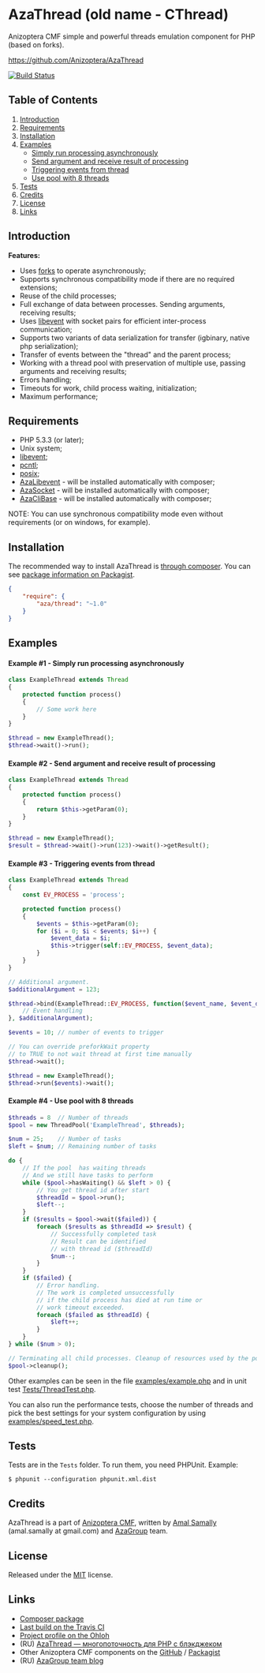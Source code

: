 AzaThread (old name - CThread)
==============================

Anizoptera CMF simple and powerful threads emulation component for PHP (based on forks).

https://github.com/Anizoptera/AzaThread

[![Build Status][TravisImage]][Travis]


Table of Contents
-----------------

1. [Introduction](#introduction)
2. [Requirements](#requirements)
3. [Installation](#installation)
4. [Examples](#examples)
   * [Simply run processing asynchronously](#example-1---simply-run-processing-asynchronously)
   * [Send argument and receive result of processing](#example-2---send-argument-and-receive-result-of-processing)
   * [Triggering events from thread](#example-3---triggering-events-from-thread)
   * [Use pool with 8 threads](#example-4---use-pool-with-8-threads)
5. [Tests](#tests)
6. [Credits](#credits)
7. [License](#license)
8. [Links](#links)


Introduction
------------

**Features:**

* Uses [forks](http://php.net/pcntl-fork) to operate asynchronously;
* Supports synchronous compatibility mode if there are no required extensions;
* Reuse of the child processes;
* Full exchange of data between processes. Sending arguments, receiving results;
* Uses [libevent][] with socket pairs for efficient inter-process communication;
* Supports two variants of data serialization for transfer (igbinary, native php serialization);
* Transfer of events between the "thread" and the parent process;
* Working with a thread pool with preservation of multiple use, passing arguments and receiving results;
* Errors handling;
* Timeouts for work, child process waiting, initialization;
* Maximum performance;


Requirements
------------

* PHP 5.3.3 (or later);
* Unix system;
* [libevent][];
* [pcntl](http://php.net/pcntl);
* [posix](http://php.net/posix);
* [AzaLibevent](https://github.com/Anizoptera/AzaLibEvent) - will be installed automatically with composer;
* [AzaSocket](https://github.com/Anizoptera/AzaSocket) - will be installed automatically with composer;
* [AzaCliBase](https://github.com/Anizoptera/AzaCliBase) - will be installed automatically with composer;

NOTE: You can use synchronous compatibility mode even without requirements (or on windows, for example).


Installation
------------

The recommended way to install AzaThread is [through composer](http://getcomposer.org).
You can see [package information on Packagist][ComposerPackage].

```JSON
{
	"require": {
		"aza/thread": "~1.0"
	}
}
```


Examples
--------

#### Example #1 - Simply run processing asynchronously

```php
class ExampleThread extends Thread
{
	protected function process()
	{
		// Some work here
	}
}

$thread = new ExampleThread();
$thread->wait()->run();
```

#### Example #2 - Send argument and receive result of processing

```php
class ExampleThread extends Thread
{
	protected function process()
	{
		return $this->getParam(0);
	}
}

$thread = new ExampleThread();
$result = $thread->wait()->run(123)->wait()->getResult();
```

#### Example #3 - Triggering events from thread

```php
class ExampleThread extends Thread
{
	const EV_PROCESS = 'process';

	protected function process()
	{
		$events = $this->getParam(0);
		for ($i = 0; $i < $events; $i++) {
			$event_data = $i;
			$this->trigger(self::EV_PROCESS, $event_data);
		}
	}
}

// Additional argument.
$additionalArgument = 123;

$thread->bind(ExampleThread::EV_PROCESS, function($event_name, $event_data, $additional_arg)  {
	// Event handling
}, $additionalArgument);

$events = 10; // number of events to trigger

// You can override preforkWait property
// to TRUE to not wait thread at first time manually
$thread->wait();

$thread = new ExampleThread();
$thread->run($events)->wait();
```

#### Example #4 - Use pool with 8 threads

```php
$threads = 8  // Number of threads
$pool = new ThreadPool('ExampleThread', $threads);

$num = 25;    // Number of tasks
$left = $num; // Remaining number of tasks

do {
	// If the pool  has waiting threads
	// And we still have tasks to perform
	while ($pool->hasWaiting() && $left > 0) {
		// You get thread id after start
		$threadId = $pool->run();
		$left--;
	}
	if ($results = $pool->wait($failed)) {
		foreach ($results as $threadId => $result) {
			// Successfully completed task
			// Result can be identified
			// with thread id ($threadId)
			$num--;
		}
	}
	if ($failed) {
		// Error handling.
		// The work is completed unsuccessfully
		// if the child process has died at run time or
		// work timeout exceeded.
		foreach ($failed as $threadId) {
			$left++;
		}
	}
} while ($num > 0);

// Terminating all child processes. Cleanup of resources used by the pool.
$pool->cleanup();
```


Other examples can be seen in the file [examples/example.php](examples/example.php) and in unit test [Tests/ThreadTest.php](Tests/ThreadTest.php).

You can also run the performance tests, choose the number of threads and pick the best settings for your system configuration by using [examples/speed_test.php](examples/speed_test.php).


Tests
-----

Tests are in the `Tests` folder.
To run them, you need PHPUnit.
Example:

    $ phpunit --configuration phpunit.xml.dist


Credits
-------

AzaThread is a part of [Anizoptera CMF][], written by [Amal Samally][] (amal.samally at gmail.com) and [AzaGroup][] team.


License
-------

Released under the [MIT](LICENSE.md) license.


Links
-----

* [Composer package][ComposerPackage]
* [Last build on the Travis CI][Travis]
* [Project profile on the Ohloh](https://www.ohloh.net/p/AzaThread)
* (RU) [AzaThread — многопоточность для PHP с блэкджеком](http://habrahabr.ru/blogs/php/134501/)
* Other Anizoptera CMF components on the [GitHub][Anizoptera CMF] / [Packagist](https://packagist.org/packages/aza)
* (RU) [AzaGroup team blog][AzaGroup]



[libevent]: http://php.net/libevent

[Anizoptera CMF]:  https://github.com/Anizoptera
[Amal Samally]:    http://azagroup.ru/about/#amal
[AzaGroup]:        http://azagroup.ru/
[ComposerPackage]: https://packagist.org/packages/aza/thread
[TravisImage]:     https://secure.travis-ci.org/Anizoptera/AzaThread.png?branch=master
[Travis]:          http://travis-ci.org/Anizoptera/AzaThread
